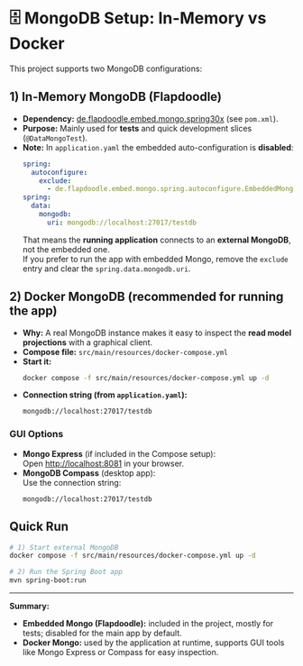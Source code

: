 # 🗄️ MongoDB Setup: In-Memory vs Docker

This project supports two MongoDB configurations:

## 1) In-Memory MongoDB (Flapdoodle)
- **Dependency:** [de.flapdoodle.embed.mongo.spring30x](https://github.com/flapdoodle-oss/de.flapdoodle.embed.mongo) (see `pom.xml`).
- **Purpose:** Mainly used for **tests** and quick development slices (`@DataMongoTest`).
- **Note:** In `application.yaml` the embedded auto-configuration is **disabled**:
  ```yaml
  spring:
    autoconfigure:
      exclude:
        - de.flapdoodle.embed.mongo.spring.autoconfigure.EmbeddedMongoAutoConfiguration
  spring:
    data:
      mongodb:
        uri: mongodb://localhost:27017/testdb
  ```
  That means the **running application** connects to an **external MongoDB**, not the embedded one.  
  If you prefer to run the app with embedded Mongo, remove the `exclude` entry and clear the `spring.data.mongodb.uri`.

## 2) Docker MongoDB (recommended for running the app)
- **Why:** A real MongoDB instance makes it easy to inspect the **read model projections** with a graphical client.
- **Compose file:** `src/main/resources/docker-compose.yml`
- **Start it:**
  ```bash
  docker compose -f src/main/resources/docker-compose.yml up -d
  ```
- **Connection string (from `application.yaml`):**
  ```
  mongodb://localhost:27017/testdb
  ```

### GUI Options
- **Mongo Express** (if included in the Compose setup):  
  Open [http://localhost:8081](http://localhost:8081) in your browser.
- **MongoDB Compass** (desktop app):  
  Use the connection string:
  ```
  mongodb://localhost:27017/testdb
  ```

## Quick Run
```bash
# 1) Start external MongoDB
docker compose -f src/main/resources/docker-compose.yml up -d

# 2) Run the Spring Boot app
mvn spring-boot:run
```

---

**Summary:**
- **Embedded Mongo (Flapdoodle):** included in the project, mostly for tests; disabled for the main app by default.
- **Docker Mongo:** used by the application at runtime, supports GUI tools like Mongo Express or Compass for easy inspection.
